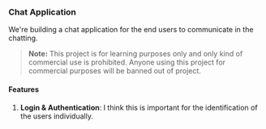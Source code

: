 ### Chat Application
We're building a chat application for the end users to communicate in the chatting. 

> **Note:** This project is for learning purposes only and only kind of commercial use is prohibited. Anyone using this project for commercial purposes will be banned out of project.

#### Features
1. **Login & Authentication**: I think this is important for the identification of the users individually. 

